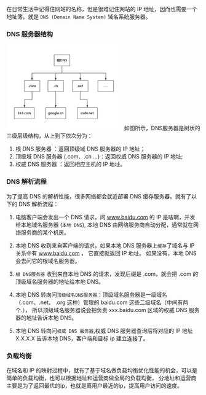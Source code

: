 在日常生活中记得住网站的名称，但是很难记住网站的 IP 地址，因而也需要一个地址簿，就是 `DNS (Domain Name System)` 域名系统服务器。

### DNS 服务器结构  

<img src="https://github.com/islongfei/Blog/blob/master/images/DNS.jpg" width="60%" hegiht="60%"  />
如图所示，DNS服务器是树状的三级层级结构，从上到下依次分为：  

1. 根 DNS 服务器 ：返回顶级域 DNS 服务器的 IP 地址；  
2. 顶级域 DNS 服务器 (.com、.cn ...)：返回权威 DNS 服务器的 IP 地址;
3. 权威 DNS 服务器 ：返回相应主机的 IP 地址。  

### DNS 解析流程  
为了提高 DNS 的解析性能，很多网络都会就近部署 DNS 缓存服务器。就有了以下的 DNS 解析流程：
1. 电脑客户端会发出一个 DNS 请求，问 www.baidu.com 的 IP 是啥啊，并发给本地域名服务器 (`本地 DNS`),
本地 DNS 由网络服务商自动分配，通常就在网络服务商的某个机房。  

2. 本地 DNS 收到来自客户端的请求，如果本地 DNS 服务器上`缓存`了域名与 IP 关系中有 www.baidu.com ， 它直接就返回 IP 地址。
如果没有，本地 DNS 会去问它的根域名服务器。  

3. `根 DNS服务器` 收到来自本地 DNS 的请求，发现后缀是 .com，就会把 .com 的顶级域名服务器的地址给本地 DNS。  

4. 本地 DNS 转向问`顶级域名DNS服务器`：顶级域名服务器是一级域名（.com、.net、 .org 这种）管理的 baidu.com 这些二级域名（中间有两个.），
所以顶级域名服务器说会把负责 xxx.baidu.com 区域的权威 DNS 服务器的地址告诉本地 DNS。

5. 本地 DNS 转向问`权威 DNS 服务器`,权威 DNS 服务器查询后将对应的 IP 地址 X.X.X.X 告诉本地 DNS，客户端和目标 ip 建立连接了。


### 负载均衡  

在域名和 IP 的映射过程中，就有了基于域名做负载均衡优化性能的机会，可以是简单的负载均衡，也可以根据地址和运营商做全局的负载均衡，
分地址和运营商主要是为了返回最优的ip，也就是离用户最近的ip，提高用户访问的速度。
